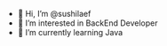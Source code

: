 - 👋 Hi, I’m @sushilaef
- 👀 I’m interested in BackEnd Developer 
- 🌱 I’m currently learning Java


<!---
sushilaef/sushilaef is a ✨ special ✨ repository because its `README.md` (this file) appears on your GitHub profile.
You can click the Preview link to take a look at your changes.
--->
